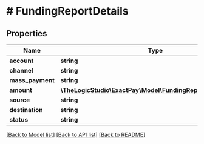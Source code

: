 # # FundingReportDetails

## Properties

Name | Type | Description | Notes
------------ | ------------- | ------------- | -------------
**account** | **string** |  | [optional]
**channel** | **string** |  | [optional]
**mass_payment** | **string** |  | [optional]
**amount** | [**\TheLogicStudio\ExactPay\Model\FundingReportDetailsAmount**](FundingReportDetailsAmount.md) |  | [optional]
**source** | **string** |  | [optional]
**destination** | **string** |  | [optional]
**status** | **string** |  | [optional]

[[Back to Model list]](../../README.md#models) [[Back to API list]](../../README.md#endpoints) [[Back to README]](../../README.md)
